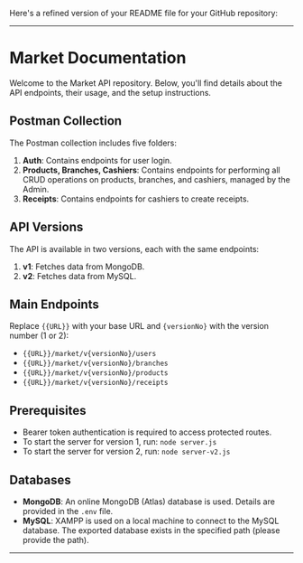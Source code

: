 Here's a refined version of your README file for your GitHub repository:

---

# Market Documentation

Welcome to the Market API repository. Below, you'll find details about the API endpoints, their usage, and the setup instructions.

## Postman Collection

The Postman collection includes five folders:

1. **Auth**: Contains endpoints for user login.
2. **Products, Branches, Cashiers**: Contains endpoints for performing all CRUD operations on products, branches, and cashiers, managed by the Admin.
3. **Receipts**: Contains endpoints for cashiers to create receipts.

## API Versions

The API is available in two versions, each with the same endpoints:

1. **v1**: Fetches data from MongoDB.
2. **v2**: Fetches data from MySQL.

## Main Endpoints

Replace `{{URL}}` with your base URL and `{versionNo}` with the version number (1 or 2):

- `{{URL}}/market/v{versionNo}/users`
- `{{URL}}/market/v{versionNo}/branches`
- `{{URL}}/market/v{versionNo}/products`
- `{{URL}}/market/v{versionNo}/receipts`

## Prerequisites

- Bearer token authentication is required to access protected routes.
- To start the server for version 1, run: `node server.js`
- To start the server for version 2, run: `node server-v2.js`

## Databases

- **MongoDB**: An online MongoDB (Atlas) database is used. Details are provided in the `.env` file.
- **MySQL**: XAMPP is used on a local machine to connect to the MySQL database. The exported database exists in the specified path (please provide the path).

---

